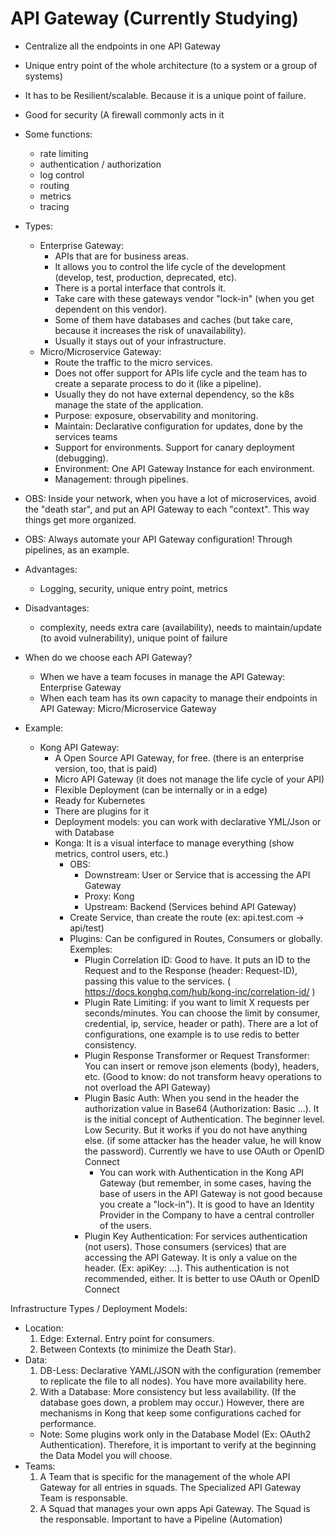 # API Gateway (Currently Studying)
- Centralize all the endpoints in one API Gateway
- Unique entry point of the whole architecture (to a system or a group of systems)
- It has to be Resilient/scalable. Because it is a unique point of failure.
- Good for security (A firewall commonly acts in it

- Some functions:
  * rate limiting
  * authentication / authorization
  * log control
  * routing
  * metrics
  * tracing

- Types:
  * Enterprise Gateway:
     - APIs that are for business areas.
     - It allows you to control the life cycle of the development (develop, test, production, deprecated, etc).
     - There is a portal interface that controls it.
     - Take care with these gateways vendor "lock-in" (when you get dependent on this vendor).
     - Some of them have databases and caches (but take care, because it increases the risk of unavailability).
     - Usually it stays out of your infrastructure.
  * Micro/Microservice Gateway:
     - Route the traffic to the micro services.
     - Does not offer support for APIs life cycle and the team has to create a separate process to do it (like a pipeline).
     - Usually they do not have external dependency, so the k8s manage the state of the application.
     - Purpose: exposure, observability and monitoring.
     - Maintain: Declarative configuration for updates, done by the services teams
     - Support for environments. Support for canary deployment (debugging).
     - Environment: One API Gateway Instance for each environment.
     - Management: through pipelines.

- OBS: Inside your network, when you have a lot of microservices, avoid the "death star", and put an API Gateway to each "context". This way things get more organized.
- OBS: Always automate your API Gateway configuration! Through pipelines, as an example.

- Advantages:
   * Logging, security, unique entry point, metrics
 
- Disadvantages:
   * complexity, needs extra care (availability), needs to maintain/update (to avoid vulnerability), unique point of failure

- When do we choose each API Gateway?
  * When we have a team focuses in manage the API Gateway: Enterprise Gateway
  * When each team has its own capacity to manage their endpoints in API Gateway: Micro/Microservice Gateway

- Example:
  * Kong API Gateway:
    - A Open Source API Gateway, for free. (there is an enterprise version, too, that is paid)
    - Micro API Gateway (it does not manage the life cycle of your API)
    - Flexible Deployment (can be internally or in a edge)
    - Ready for Kubernetes
    - There are plugins for it
    - Deployment models: you can work with declarative YML/Json or with Database
    - Konga: It is a visual interface to manage everything (show metrics, control users, etc.)
      * OBS:
        - Downstream: User or Service that is accessing the API Gateway
        - Proxy: Kong
        - Upstream: Backend (Services behind API Gateway)
      * Create Service, than create the route (ex: api.test.com -> api/test)
      * Plugins: Can be configured in Routes, Consumers or globally. Exemples:
        - Plugin Correlation ID: Good to have. It puts an ID to the Request and to the Response (header: Request-ID), passing this value to the services. ( https://docs.konghq.com/hub/kong-inc/correlation-id/ )
        - Plugin Rate Limiting: if you want to limit X requests per seconds/minutes. You can choose the limit by consumer, credential, ip, service, header or path). There are a lot of configurations, one example is to use redis to better consistency.
        - Plugin Response Transformer or Request Transformer: You can insert or remove json elements (body), headers, etc.  (Good to know: do not transform heavy operations to not overload the API Gateway)
        - Plugin Basic Auth: When you send in the header the authorization value in Base64 (Authorization: Basic ...). It is the initial concept of Authentication. The beginner level. Low Security. But it works if you do not have anything else. (if some attacker has the header value, he will know the password). Currently we have to use OAuth or OpenID Connect
           * You can work with Authentication in the Kong API Gateway (but remember, in some cases, having the base of users in the API Gateway is not good because you create a "lock-in"). It is good to have an Identity Provider in the Company to have a central controller of the users.
        - Plugin Key Authentication: For services authentication (not users). Those consumers (services) that are accessing the API Gateway. It is only a value on the header. (Ex: apiKey: ...). This authentication is not recommended, either. It is better to use OAuth or OpenID Connect
   
Infrastructure Types / Deployment Models:
  * Location:
    1) Edge: External. Entry point for consumers.
    2) Between Contexts (to minimize the Death Star).
  * Data:
    1) DB-Less: Declarative YAML/JSON with the configuration (remember to replicate the file to all nodes). You have more availability here.
    2) With a Database: More consistency but less availability. (If the database goes down, a problem may occur.) However, there are mechanisms in Kong that keep some configurations cached for performance.
    * Note: Some plugins work only in the Database Model (Ex: OAuth2 Authentication). Therefore, it is important to verify at the beginning the Data Model you will choose.
  * Teams:
    1) A Team that is specific for the management of the whole API Gateway for all entries in squads. The Specialized API Gateway Team is responsable.
    2) A Squad that manages your own apps Api Gateway. The Squad is the responsable. Important to have a Pipeline (Automation)
